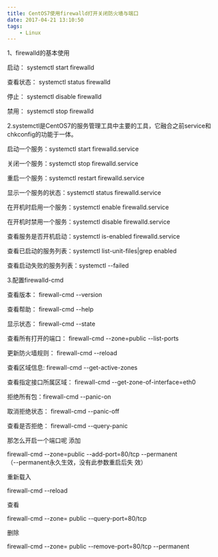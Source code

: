 ```yaml
---
title: CentOS7使用firewalld打开关闭防火墙与端口
date: 2017-04-21 13:10:50
tags:
    - Linux
---
```


1、firewalld的基本使用

启动： systemctl start firewalld

查看状态： systemctl status firewalld 

停止： systemctl disable firewalld

禁用： systemctl stop firewalld
 
2.systemctl是CentOS7的服务管理工具中主要的工具，它融合之前service和chkconfig的功能于一体。

启动一个服务：systemctl start firewalld.service

关闭一个服务：systemctl stop firewalld.service

重启一个服务：systemctl restart firewalld.service

显示一个服务的状态：systemctl status firewalld.service

在开机时启用一个服务：systemctl enable firewalld.service

在开机时禁用一个服务：systemctl disable firewalld.service

查看服务是否开机启动：systemctl is-enabled firewalld.service

查看已启动的服务列表：systemctl list-unit-files|grep enabled

查看启动失败的服务列表：systemctl --failed

3.配置firewalld-cmd


查看版本： firewall-cmd --version

查看帮助： firewall-cmd --help

显示状态： firewall-cmd --state

查看所有打开的端口： firewall-cmd 
--zone=public --list-ports

更新防火墙规则： firewall-cmd --reload

查看区域信息:  firewall-cmd 
--get-active-zones

查看指定接口所属区域： firewall-cmd 
--get-zone-of-interface=eth0

拒绝所有包：firewall-cmd --panic-on

取消拒绝状态： firewall-cmd --panic-off

查看是否拒绝： firewall-cmd --query-panic
 
那怎么开启一个端口呢
添加

firewall-cmd --zone=public 
--add-port=80/tcp --permanent    
（--permanent永久生效，没有此参数重启后失
效）

重新载入

firewall-cmd --reload

查看

firewall-cmd --zone= public 
--query-port=80/tcp

删除

firewall-cmd --zone= public 
--remove-port=80/tcp --permanent
